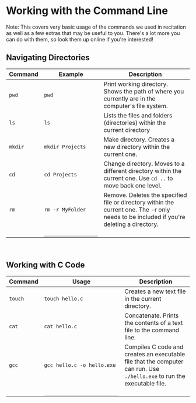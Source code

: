 # Working with the Command Line

Note: This covers very basic usage of the commands we used in recitation as well as a few extras that may be useful to you. There's a lot more you can do with them, so look them up online if you're interested!

## Navigating Directories
| Command | Example | Description |
| ------- | ----- | ------- |
| `pwd` | `pwd` | Print working directory. Shows the path of where you currently are in the computer's file system. |
| `ls` | `ls` | Lists the files and folders (directories) within the current directory |
| `mkdir` | `mkdir Projects` | Make directory. Creates a new directory within the current one. |
| `cd` | `cd Projects` | Change directory. Moves to a different directory within the current one. Use `cd ..` to move back one level. |
| `rm` | `rm -r MyFolder` | Remove. Deletes the specified file or directory within the current one. The -r only needs to be included if you're deleting a directory.  |
|  | `__________________` |  |

<br>

## Working with C Code
| Command | Usage | Description |
| ------- | ----- | ------- |
| `touch` | `touch hello.c` | Creates a new text file in the current directory. |
| `cat` | `cat hello.c` | Concatenate. Prints the contents of a text file to the command line. |
| `gcc` | `gcc hello.c -o hello.exe` | Compiles C code and creates an executable file that the computer can run. Use `./hello.exe` to run the executable file.  |
|  | `_________________________` |  |
